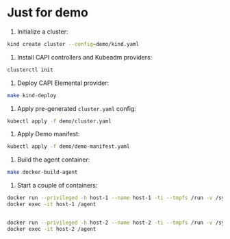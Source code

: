 # Just for demo

1. Initialize a cluster:

```bash
kind create cluster --config=demo/kind.yaml
```

1. Install CAPI controllers and Kubeadm providers:

```bash
clusterctl init
```

1. Deploy CAPI Elemental provider:

```bash
make kind-deploy
```
<!--
1. Generate local release files:

```bash
make generate-local-infra-yaml
```

1. Configure `clusterctl` to use local release files:

```bash
mkdir -p $HOME/.cluster-api 

cat << EOF > $HOME/.cluster-api/clusterctl.yaml
providers:
  # add a custom provider
  - name: "elemental"
    url: "file:///${HOME}/repos/cluster-api-provider-elemental/infrastructure-elemental/v0.0.1/infrastructure-components.yaml"
    type: "InfrastructureProvider"
EOF
``` 
-->
1. Apply pre-generated `cluster.yaml` config:

```bash
kubectl apply -f demo/cluster.yaml
```

1. Apply Demo manifest:

```bash
kubectl apply -f demo/demo-manifest.yaml
```

1. Build the agent container:

```bash
make docker-build-agent
```

1. Start a couple of containers:

```bash
docker run --privileged -h host-1 --name host-1 -ti --tmpfs /run -v /sys/fs/cgroup:/sys/fs/cgroup:rw --cgroupns=host docker.io/library/agent:latest
docker exec -it host-1 /agent


docker run --privileged -h host-2 --name host-2 -ti --tmpfs /run -v /sys/fs/cgroup:/sys/fs/cgroup:rw --cgroupns=host docker.io/library/agent:latest
docker exec -it host-2 /agent
```

<!-- 1. Create 2 dummy ElementalHosts:

```bash
curl -v -X POST localhost:9090/elemental/v1/namespaces/default/registrations/my-registration/hosts -d '{"name":"host-1"}'
curl -v -X POST localhost:9090/elemental/v1/namespaces/default/registrations/my-registration/hosts -d '{"name":"host-2"}'
```

1. Fake installation complete successfully

```bash
curl -v -X PATCH localhost:9090/elemental/v1/namespaces/default/registrations/my-registration/hosts/demo-host-1 -d '{"installed":true}'
curl -v -X PATCH localhost:9090/elemental/v1/namespaces/default/registrations/my-registration/hosts/host-2 -d '{"installed":true}'
```

1. Continue PATCHing both hosts until one receive a response that contains `"bootstrapReady":true`

1. Fetch the bootstrap configs

```bash
curl -v -X GET localhost:9090/elemental/v1/namespaces/default/registrations/my-registration/hosts/host-1/bootstrap
curl -v -X GET localhost:9090/elemental/v1/namespaces/default/registrations/my-registration/hosts/host-2/bootstrap
```

1. Fake bootstrap complete successfully

```bash
curl -v -X PATCH localhost:9090/elemental/v1/namespaces/default/registrations/my-registration/hosts/host-1 -d '{"bootstrapped":true}'
curl -v -X PATCH localhost:9090/elemental/v1/namespaces/default/registrations/my-registration/hosts/host-2 -d '{"bootstrapped":true}'
``` -->
